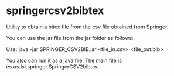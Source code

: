 # springercsv2bibtex
Utility to obtain a bitex file from the csv file obtained from Springer.

You can use the jar file from the jar folder as follows:

Use: java -jar SPRINGER_CSV2BIB.jar <file_in.csv> <file_out.bib>

You also can run it as a java file. The main file is es.us.lsi.springer.SpringerCSV2bibtex
